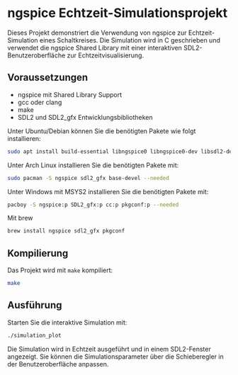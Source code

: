 # ngspice Echtzeit-Simulationsprojekt

Dieses Projekt demonstriert die Verwendung von ngspice zur Echtzeit-Simulation eines Schaltkreises. Die Simulation wird in C geschrieben und verwendet die ngspice Shared Library mit einer interaktiven SDL2-Benutzeroberfläche zur Echtzeitvisualisierung.

## Voraussetzungen

- ngspice mit Shared Library Support
- gcc oder clang
- make
- SDL2 und SDL2_gfx Entwicklungsbibliotheken

Unter Ubuntu/Debian können Sie die benötigten Pakete wie folgt installieren:
```bash
sudo apt install build-essential libngspice0 libngspice0-dev libsdl2-dev libsdl2-gfx-dev
```

Unter Arch Linux installieren Sie die benötigten Pakete mit:
```bash
sudo pacman -S ngspice sdl2_gfx base-devel --needed
```

Unter Windows mit MSYS2 installieren Sie die benötigten Pakete mit:
```bash
pacboy -S ngspice:p SDL2_gfx:p cc:p pkgconf:p --needed 
```

Mit brew
```bash
brew install ngspice sdl2_gfx pkgconf
```

## Kompilierung

Das Projekt wird mit `make` kompiliert:

```bash
make
```

## Ausführung

Starten Sie die interaktive Simulation mit:

```bash
./simulation_plot
```

Die Simulation wird in Echtzeit ausgeführt und in einem SDL2-Fenster angezeigt. Sie können die Simulationsparameter über die Schieberegler in der Benutzeroberfläche anpassen.
